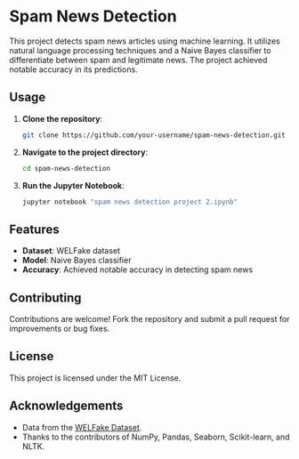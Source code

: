 # Spam News Detection

This project detects spam news articles using machine learning. It utilizes natural language processing techniques and a Naive Bayes classifier to differentiate between spam and legitimate news. The project achieved notable accuracy in its predictions.

## Usage

1. **Clone the repository**:
    ```bash
    git clone https://github.com/your-username/spam-news-detection.git
    ```

2. **Navigate to the project directory**:
    ```bash
    cd spam-news-detection
    ```

3. **Run the Jupyter Notebook**:
    ```bash
    jupyter notebook "spam news detection project 2.ipynb"
    ```

## Features

- **Dataset**: WELFake dataset
- **Model**: Naive Bayes classifier
- **Accuracy**: Achieved notable accuracy in detecting spam news

## Contributing

Contributions are welcome! Fork the repository and submit a pull request for improvements or bug fixes.

## License

This project is licensed under the MIT License.

## Acknowledgements

- Data from the [WELFake Dataset](https://github.com/some-link-to-dataset).
- Thanks to the contributors of NumPy, Pandas, Seaborn, Scikit-learn, and NLTK.
